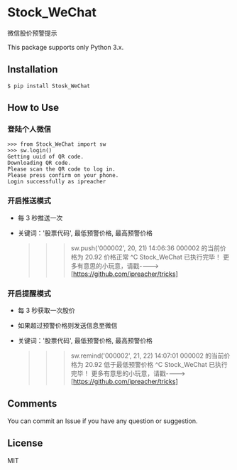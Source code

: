 # Stock_WeChat

微信股价预警提示

This package supports only Python 3.x.


## Installation

    $ pip install Stosk_WeChat

## How to Use

### 登陆个人微信

    >>> from Stock_WeChat import sw
    >>> sw.login()
    Getting uuid of QR code.
    Downloading QR code.
    Please scan the QR code to log in.
    Please press confirm on your phone.
    Login successfully as ipreacher


### 开启推送模式
* 每 3 秒推送一次
* 关键词：'股票代码', 最低预警价格, 最高预警价格

    >>> sw.push('000002', 20, 21)
    14:06:36
    000002 的当前价格为 20.92
    价格正常
    ^C
    Stock_WeChat 已执行完毕！
    更多有意思的小玩意，请戳---->
    [https://github.com/ipreacher/tricks]

### 开启提醒模式
* 每 3 秒获取一次股价
* 如果超过预警价格则发送信息至微信
* 关键词：'股票代码', 最低预警价格, 最高预警价格

    >>> sw.remind('000002', 21, 22)
    14:07:01
    000002 的当前价格为 20.92
    低于最低预警价格
    ^C
    Stock_WeChat 已执行完毕！
    更多有意思的小玩意，请戳---->
    [https://github.com/ipreacher/tricks]


## Comments

You can commit an Issue if you have any question or suggestion.


## License

MIT
